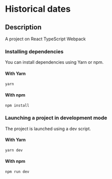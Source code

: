 # Historical dates

## Description

A project on React TypeScript Webpack

### Installing dependencies

You can install dependencies using Yarn or npm.

#### With Yarn

```bash
yarn
```

#### With npm

```bash
npm install
```

### Launching a project in development mode

The project is launched using a dev script.

#### With Yarn

```bash
yarn dev
```

#### With npm

```bash
npm run dev

```
